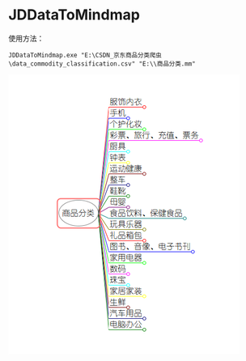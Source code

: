 # JDDataToMindmap

使用方法：

```shell
JDDataToMindmap.exe "E:\CSDN_京东商品分类爬虫\data_commodity_classification.csv" "E:\\商品分类.mm"
```

![1677822741886](image/README/result.png)
